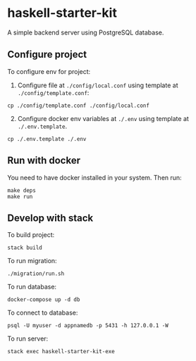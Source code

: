 # haskell-starter-kit

A simple backend server using PostgreSQL database.

## Configure project

To configure env for project:

1. Configure file at `./config/local.conf` using template at `./config/template.conf`:

`cp ./config/template.conf ./config/local.conf`

2. Configure docker env variables at `./.env` using template at `./.env.template`.

`cp ./.env.template ./.env`

## Run with docker

You need to have docker installed in your system. Then run:

```
make deps
make run
```

## Develop with stack

To build project:

`stack build`

To run migration:

`./migration/run.sh`

To run database:

`docker-compose up -d db`

To connect to database:

`psql -U myuser -d appnamedb -p 5431 -h 127.0.0.1 -W`

To run server:

`stack exec haskell-starter-kit-exe`

